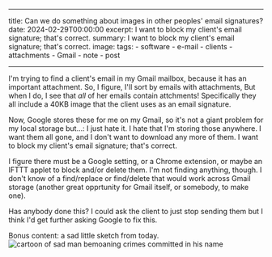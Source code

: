
  ---
  title: Can we do something about images in other peoples' email signatures?
  date: 2024-02-29T00:00:00
  excerpt: I want to block my client's email signature; that's correct.
  summary: I want to block my client's email signature; that's correct.
  image: 
  tags:
    - software
    - e-mail
    - clients
    - attachments
    - Gmail
    - note
    - post

  ---

I'm trying to find a client's email in my Gmail mailbox, because it has an important attachment. So, I figure, I'll sort by emails with attachments, But when I do, I see that _all_ of her emails contain attchments! Specifically they all include a 40KB image that the client uses as an email signature.

Now, Google stores these for me on my Gmail, so it's not a giant problem for my local storage but...: I just hate it. I hate that I'm storing those anywhere. I want them all gone, and I don't want to download any more of them. I want to block my client's email signature; that's correct.

I figure there must be a Google setting, or a Chrome extension, or maybe an IFTTT applet to block and/or delete them. I'm not finding anything, though.
I don't know of a find/replace or find/delete that would work across Gmail storage (another great opprtunity for Gmail itself, or somebody, to make one).

Has anybody done this? I could ask the client to just stop sending them but I think I'd get further asking Google to fix this.

Bonus content: a sad little sketch from today.
  ![cartoon of sad man bemoaning crimes committed in his name](/static/img/sketchbook/all-these-crimes-feb-27-2024.jpeg)


